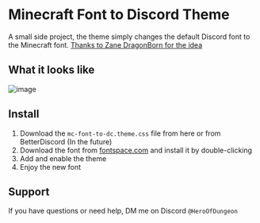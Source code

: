 # Minecraft Font to Discord Theme
A small side project, the theme simply changes the default Discord font to the Minecraft font.
[Thanks to Zane DragonBorn for the idea](https://github.com/ZaneDragonBorn/Minecraftia-BD-Theme)
## What it looks like
![image](https://github.com/user-attachments/assets/bd641c2c-dd29-458a-b1ed-c797a8393652)
## Install
1. Download the `mc-font-to-dc.theme.css` file from here or from BetterDiscord (In the future)
2. Download the font from [fontspace.com](https://www.fontspace.com/minecraft-font-f28180) and install it by double-clicking
3. Add and enable the theme
4. Enjoy the new font
## Support
If you have questions or need help, DM me on Discord `@HeroOfDungeon`

